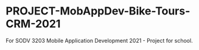 # PROJECT-MobAppDev-Bike-Tours-CRM-2021
For SODV 3203 Mobile Application Development 2021 - Project for school.
